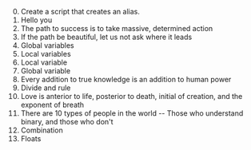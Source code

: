 0. Create a script that creates an alias.
1. Hello you 
2. The path to success is to take massive, determined action 
3. If the path be beautiful, let us not ask where it leads 
4. Global variables 
5. Local variables 
6. Local variable 
7. Global variable 
8. Every addition to true knowledge is an addition to human power 
9. Divide and rule 
10. Love is anterior to life, posterior to death, initial of creation, and the exponent of breath 
11. There are 10 types of people in the world -- Those who understand binary, and those who don't 
12. Combination 
13. Floats 

